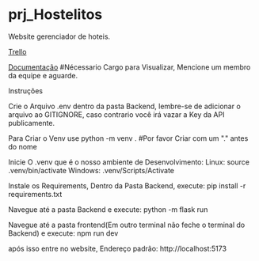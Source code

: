 # prj_Hostelitos

Website gerenciador de hoteis.

[Trello](https://trello.com/b/KVB79Jln/tarefas)

[Documentação](https://discord.gg/8aCdQ4Pd) #Nécessario Cargo para Visualizar, Mencione um membro da equipe e aguarde.


Instruções

Crie o Arquivo .env dentro da pasta Backend, lembre-se de adicionar o arquivo ao GITIGNORE, caso contrario você irá vazar a Key da API publicamente.

Para Criar o Venv use python -m venv .<nome do venv> #Por favor Criar com um "." antes do nome

Inicie O .venv que é o nosso ambiente de Desenvolvimento:
    Linux: source .venv/bin/activate
    Windows: .venv/Scripts/Activate

Instale os Requirements, Dentro da Pasta Backend, execute:
pip install -r requirements.txt

Navegue até a pasta Backend e execute:
    python -m flask run

Navegue até a pasta frontend(Em outro terminal não feche o terminal do Backend) e execute:
    npm run dev

após isso entre no website, Endereço padrão: http://localhost:5173
